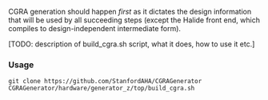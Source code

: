CGRA generation should happen *first* as it dictates the design
information that will be used by all succeeding steps (except the
Halide front end, which compiles to design-independent intermediate
form).

[TODO: description of  build_cgra.sh script, what it does, how to use it etc.]

### Usage


`git clone https://github.com/StanfordAHA/CGRAGenerator`<br/>
`CGRAGenerator/hardware/generator_z/top/build_cgra.sh`

